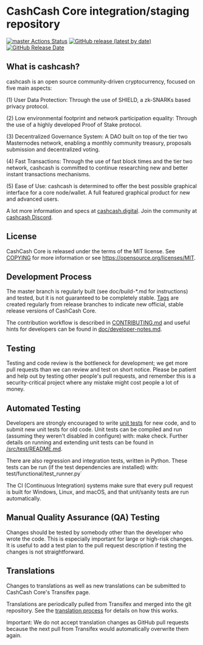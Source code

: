 CashCash Core integration/staging repository
=====================================

[![master Actions Status](https://github.com/cashcash-Project/cashcash/workflows/CI%20Actions%20for%20cashcash/badge.svg)](https://github.com/cashcash-Project/cashcash/actions)
[![GitHub release (latest by date)](https://img.shields.io/github/v/release/cashcash-Project/cashcash?color=%235c4b7d&cacheSeconds=3600)](https://github.com/cashcash-Project/cashcash/releases)
[![GitHub Release Date](https://img.shields.io/github/release-date/cashcash-Project/cashcash?color=%235c4b7d&cacheSeconds=3600)](https://github.com/cashcash-Project/cashcash/releases)

## What is cashcash?

cashcash is an open source community-driven cryptocurrency, focused on five main aspects:

(1) User Data Protection: Through the use of SHIELD, a zk-SNARKs based privacy protocol.

(2) Low environmental footprint and network participation equality: Through the use of a highly developed Proof of Stake protocol.

(3) Decentralized Governance System: A DAO built on top of the tier two Masternodes network, enabling a monthly community treasury, proposals submission and decentralized voting.

(4) Fast Transactions: Through the use of fast block times and the tier two network, cashcash is committed to continue researching new and better instant transactions mechanisms.

(5) Ease of Use: cashcash is determined to offer the best possible graphical interface for a core node/wallet. A full featured graphical product for new and advanced users.

A lot more information and specs at [cashcash.digital](https://www.cashcash.digital/). Join the community at [cashcash Discord](https://discordapp.com/invite/jzqVsJd).

## License
CashCash Core is released under the terms of the MIT license. See [COPYING](https://github.com/cashcash-Project/cashcash/blob/master/COPYING) for more information or see https://opensource.org/licenses/MIT.

## Development Process

The master branch is regularly built (see doc/build-*.md for instructions) and tested, but it is not guaranteed to be completely stable. [Tags](https://github.com/cashcash-Project/cashcash/tags) are created regularly from release branches to indicate new official, stable release versions of CashCash Core.

The contribution workflow is described in [CONTRIBUTING.md](https://github.com/cashcash-Project/cashcash/blob/master/CONTRIBUTING.md) and useful hints for developers can be found in [doc/developer-notes.md](https://github.com/cashcash-Project/cashcash/blob/master/doc/developer-notes.md).

## Testing

Testing and code review is the bottleneck for development; we get more pull requests than we can review and test on short notice. Please be patient and help out by testing other people's pull requests, and remember this is a security-critical project where any mistake might cost people a lot of money.

## Automated Testing

Developers are strongly encouraged to write [unit tests](https://github.com/cashcash-Project/cashcash/blob/master/src/test/README.md) for new code, and to submit new unit tests for old code. Unit tests can be compiled and run (assuming they weren't disabled in configure) with: make check. Further details on running and extending unit tests can be found in [/src/test/README.md](https://github.com/cashcash-Project/cashcash/blob/master/src/test/README.md).

There are also regression and integration tests, written in Python. These tests can be run (if the test dependencies are installed) with: test/functional/test_runner.py`

The CI (Continuous Integration) systems make sure that every pull request is built for Windows, Linux, and macOS, and that unit/sanity tests are run automatically.

## Manual Quality Assurance (QA) Testing

Changes should be tested by somebody other than the developer who wrote the code. This is especially important for large or high-risk changes. It is useful to add a test plan to the pull request description if testing the changes is not straightforward.

## Translations

Changes to translations as well as new translations can be submitted to CashCash Core's Transifex page.

Translations are periodically pulled from Transifex and merged into the git repository. See the [translation process](https://github.com/cashcash-Project/cashcash/blob/master/doc/translation_process.md) for details on how this works.

Important: We do not accept translation changes as GitHub pull requests because the next pull from Transifex would automatically overwrite them again.
